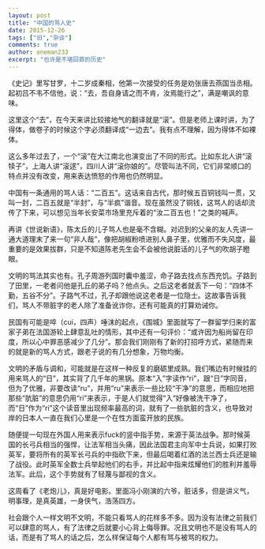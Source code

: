 ```yaml
---
layout: post
title: "中国的骂人史"
date: 2015-12-26
tags: ["旧","杂谈"]
comments: true
author: oneman233
excerpt: "也许是不堪回首的历史"
---
```


《史记》里写甘罗，十二岁成秦相，他第一次接受的任务是劝张唐去燕国当丞相。起初吕不韦不信他，说：“去，吾自身请之而不肯，汝焉能行之”，满是嘲讽的意味。

这里这个“去”，在今天来讲比较接地气的翻译就是“滚”。但是老师上课时讲，为了得体，做卷子的时候这个字必须翻译成“一边去”。我有点不理解，因为得体不如裸体。

这么多年过去了，一个“滚”在大江南北也演变出了不同的形式。比如东北人讲“滚犊子”，上海人讲“滚逑”，四川人讲“滚你娘的”。尽管叫法不同，它们非常顺口的特点并没有改变，用来表达愤怒的作用也仍然明显。

中国有一条通用的骂人话：“二百五”。这话来自古代，那时候五百铜钱叫一贯，又叫一封，二百五就是“半封”，与“半疯”谐音。现在虽然没了铜钱，这骂人的话却流传了下来，可以想见当年长安菜市场里充斥着的“汝二百五也！”之类的喊声。

再讲《世说新语》，陈太丘的儿子骂人也是毫不含糊。对迟到的父亲的友人先讲一通大道理末了来一句“非人哉”，像把胡椒粉喷进别人鼻子里，优雅而不失风度，最重要的是效果拔群，只是不知道陈老先生会不会被他说脏话的儿子气的吹胡子瞪眼。

文明的骂法其实也有。孔子周游列国时囊中羞涩，命子路去找点东西充饥。子路到了田里，一老者问他是孔丘的弟子吗？他点头。之后这老者就丢下一句：“四体不勤，五谷不分”。子路气不过，孔子却跟他说这老者是一位隐士。这故事告诉我们，骂人不带脏字的老人除了准备讹诈你，还有可能真的打算劝诫你。

民国有可能是啐（cui，四声）唾沫的起点，《围城》里面就写了一群留学归来的富家子弟在法国游轮上肆意乱吐的情形，其中还有一句评价：“或许因为船尚留在印度，所以心中罪恶感减少了几分”。那会我们刚刚有了新的打招呼方式，紧随而来的就是新的骂人方式，跟老子说的有几分想象，万物均衡。

文明的矛盾与调和，可能就是在这样一种反复的磨砺里成熟。我们嘴边有时候挂的用来骂人的“日”，其实背了几千年的黑锅。原本“入”字读作“ri”，跟“日”字同音，但为了优雅，非要改读“ru”，并用“ru”来表示一些比较“干净”的意思，而相应地把那些“肮脏”的意思仍用“ri”来表示，于是人们就觉得“入”好像被洗干净了，而“日”作为“ri”这个读音里出现频率最高的词，就有了一些肮脏的含义，也导致对岸的日本人一直在我们心里是一个在性方面蛮开放的民族。

随便提一句现在外国人用来表示fuck的竖中指手势，来源于英法战争。那时候英国的长弓兵相当的强悍，让法军相当头痛，因此法国君主向军中士兵说，如果打败英军，要将所有的英军长弓兵的中指砍下来，但最后喝着红酒的法兰西士兵还是输了战役。此时英军全数士兵举起他们的右手，并比起中指来炫耀他们的胜利并羞辱法军。此后，这个手势就有了轻蔑与鄙视的含义。

这周看了《老炮儿》，真是好电影。里面冯小刚演的六爷，脏话多，但是讲义气，明事理，是真英雄，一身侠气，浩荡四方。

社会跟个人一样文明不文明，不能只看骂人的花样多不多。因为没有法律之前我们可以肆意的骂人，有了法律之后就要小心背上侮辱罪。况且文明也不是没有骂人的话，而是有了骂人的话之后，怎么样保证每个人都有骂与被骂的权力。